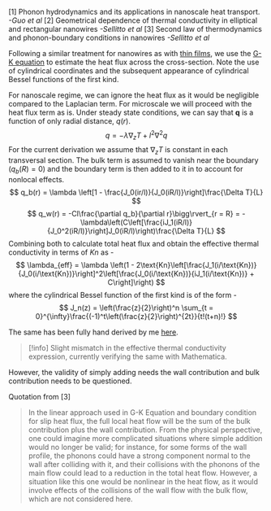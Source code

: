 [1] Phonon hydrodynamics and its applications in nanoscale heat transport. *-Guo et al*
[2] Geometrical dependence of thermal conductivity in elliptical and rectangular nanowires *-Sellitto et al*
[3] Second law of thermodynamics and phonon-boundary conditions in nanowires *-Sellitto et al* 

Following a similar treatment for nanowires as with [thin films](Thermal%20Transport%20in%20Thin%20Films.md), we use the [G-K equation](Guyer-Krumhansl%20Equation.md) to estimate the heat flux across the cross-section. Note the use of cylindrical coordinates and the subsequent appearance of cylindrical Bessel functions of the first kind.

For nanoscale regime, we can ignore the heat flux as it would be negligible compared to the Laplacian term. For microscale we will proceed with the heat flux term as is. Under steady state conditions, we can say that $\mathbf{q}$ is a function of only radial distance, $q(r)$.
$$
q = -\lambda \nabla_zT + l^2\nabla^2q
$$
For the current derivation we assume that $\nabla_z T$ is constant in each transversal section. The bulk term is assumed to vanish near the boundary $\left(q_b(R) = 0\right)$ and the boundary term is then added to it in to account for nonlocal effects.
$$
q_b(r) = \lambda \left[1 - \frac{J_0(ir/l)}{J_0(iR/l)}\right]\frac{\Delta T}{L}
$$
$$
q_w(r) = -Cl\frac{\partial q_b}{\partial r}\bigg\rvert_{r = R} = -\lambda\left(C\left[\frac{iJ_1(iR/l)}{J_0^2(iR/l)}\right]J_0(iR/l)\right)\frac{\Delta T}{L} 
$$
Combining both to calculate total heat flux and obtain the effective thermal conductivity in terms of *Kn* as -
$$
\lambda_{eff} = \lambda \left(1 - 2\text{Kn}\left[\frac{J_1(i/\text{Kn})}{J_0(i/\text{Kn})}\right]^2\left[\frac{J_0(i/\text{Kn})}{iJ_1(i/\text{Kn})} + C\right]\right)
$$
where the cylindrical Bessel function of the first kind is of the form -
$$
J_n(z) = \left(\frac{z}{2}\right)^n \sum_{t = 0}^{\infty}\frac{(-1)^t\left(\frac{z}{2}\right)^{2t}}{t!(t+n)!}
$$

The same has been fully hand derived by me [here](Nanowire%20Derivation.pdf).
>[!info] Slight mismatch in the effective thermal conductivity expression, currently verifying the same with Mathematica.

However, the validity of simply adding needs the wall contribution and bulk contribution needs to be questioned.

Quotation from [3]
>In the linear approach used in G-K Equation and boundary condition for slip heat flux, the full local heat flow will be the sum of the bulk contribution plus the wall contribution. From the physical perspective, one could imagine more complicated situations where simple addition would no longer be valid; for instance, for some forms of the wall profile, the phonons could have a strong component normal to the wall after colliding with it, and their collisions with the phonons of the main flow could lead to a reduction in the total heat flow. However, a situation like this one would be nonlinear in the heat flow, as it would involve effects of the collisions of the wall flow with the bulk flow, which are not considered here.


